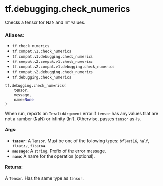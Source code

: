 <div itemscope itemtype="http://developers.google.com/ReferenceObject">
<meta itemprop="name" content="tf.debugging.check_numerics" />
<meta itemprop="path" content="Stable" />
</div>

# tf.debugging.check_numerics

Checks a tensor for NaN and Inf values.

### Aliases:

* `tf.check_numerics`
* `tf.compat.v1.check_numerics`
* `tf.compat.v1.debugging.check_numerics`
* `tf.compat.v2.compat.v1.check_numerics`
* `tf.compat.v2.compat.v1.debugging.check_numerics`
* `tf.compat.v2.debugging.check_numerics`
* `tf.debugging.check_numerics`

``` python
tf.debugging.check_numerics(
    tensor,
    message,
    name=None
)
```

<!-- Placeholder for "Used in" -->

When run, reports an `InvalidArgument` error if `tensor` has any values
that are not a number (NaN) or infinity (Inf). Otherwise, passes `tensor` as-is.

#### Args:


* <b>`tensor`</b>: A `Tensor`. Must be one of the following types: `bfloat16`, `half`, `float32`, `float64`.
* <b>`message`</b>: A `string`. Prefix of the error message.
* <b>`name`</b>: A name for the operation (optional).


#### Returns:

A `Tensor`. Has the same type as `tensor`.
